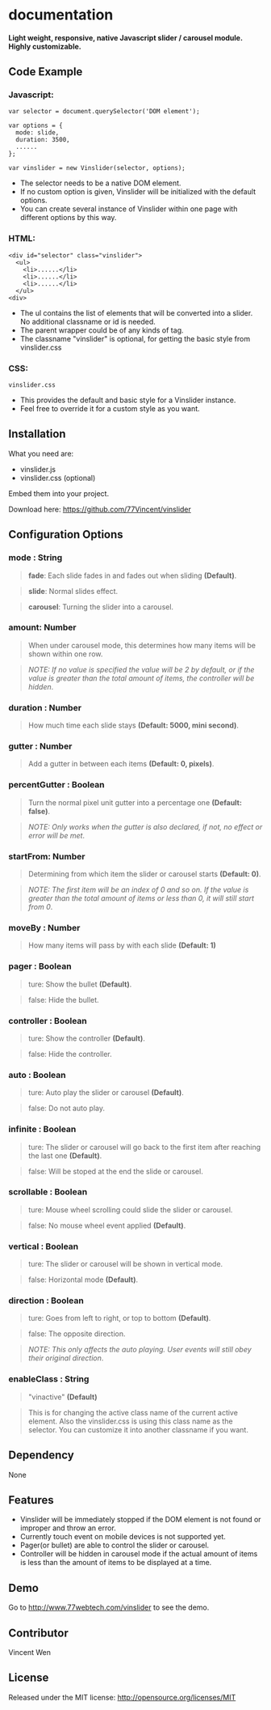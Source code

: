 <h1 id="documentation">documentation</h1>

#### Light weight, responsive, native Javascript slider / carousel module. Highly customizable.

<h2 id="example">Code Example</h2>

### Javascript:

    var selector = document.querySelector('DOM element');
    
    var options = {
      mode: slide,
      duration: 3500,
      ......
    };
    
    var vinslider = new Vinslider(selector, options);

* The selector needs to be a native DOM element.
* If no custom option is given, Vinslider will be initialized with the default options.
* You can create several instance of Vinslider within one page with different options by this way.

### HTML: 

    <div id="selector" class="vinslider">
      <ul>
        <li>......</li>
        <li>......</li>
        <li>......</li>
      </ul>
    <div>

* The ul contains the list of elements that will be converted into a slider. No additional classname or id is needed.
* The parent wrapper could be of any kinds of tag.
* The classname "vinslider" is optional, for getting the basic style from vinslider.css

### CSS:

    vinslider.css

* This provides the default and basic style for a Vinslider instance.
* Feel free to override it for a custom style as you want.

<h2 id="installation">Installation</h2>

What you need are:

* vinslider.js
* vinslider.css (optional)

Embed them into your project.

Download here: https://github.com/77Vincent/vinslider
    
<h2 id="configuration">Configuration Options</h2>

### mode : String
> **fade**: Each slide fades in and fades out when sliding **(Default)**.

> **slide**: Normal slides effect.

> **carousel**: Turning the slider into a carousel. 

### amount: Number

> When under carousel mode, this determines how many items will be shown within one row.

> *NOTE: If no value is specified the value will be 2 by default, or if the value is greater than the total amount of items, the controller will be hidden*.

### duration : Number
> How much time each slide stays **(Default: 5000, mini second)**.

### gutter : Number
> Add a gutter in between each items **(Default: 0, pixels)**.

### percentGutter : Boolean
> Turn the normal pixel unit gutter into a percentage one **(Default: false)**.

> *NOTE: Only works when the gutter is also declared, if not, no effect or error will be met*.

### startFrom: Number
> Determining from which item the slider or carousel starts **(Default: 0)**. 

> *NOTE: The first item will be an index of 0 and so on. If the value is greater than the total amount of items or less than 0, it will still start from 0*.

### moveBy : Number
> How many items will pass by with each slide **(Default: 1)**

### pager : Boolean
> ture: Show the bullet **(Default)**.

> false: Hide the bullet.

### controller : Boolean
> ture: Show the controller **(Default)**.

> false: Hide the controller.

### auto : Boolean
> ture: Auto play the slider or carousel **(Default)**.

> false: Do not auto play.

### infinite : Boolean
> ture: The slider or carousel will go back to the first item after reaching the last one **(Default)**.

> false: Will be stoped at the end the slide or carousel.

### scrollable : Boolean
> ture: Mouse wheel scrolling could slide the slider or carousel.

> false: No mouse wheel event applied **(Default)**.

### vertical : Boolean
> ture: The slider or carousel will be shown in vertical mode. 

> false: Horizontal mode **(Default)**. 

### direction : Boolean
> ture: Goes from left to right, or top to bottom **(Default)**.

> false: The opposite direction.

> *NOTE: This only affects the auto playing. User events will still obey their original direction*.

### enableClass : String

> "vinactive" **(Default)**

> This is for changing the active class name of the current active element. Also the vinslider.css is using this class name as the selector. You can customize it into another classname if you want.

<h2 id="dependency">Dependency</h2>

None

<h2 id="features">Features</h2>

* Vinslider will be immediately stopped if the DOM element is not found or improper and throw an error.
* Currently touch event on mobile devices is not supported yet.
* Pager(or bullet) are able to control the slider or carousel.
* Controller will be hidden in carousel mode if the actual amount of items is less than the amount of items to be displayed at a time.

<h2 id="demo">Demo</h2>

Go to http://www.77webtech.com/vinslider to see the demo.

<h2 id="contributor">Contributor</h2>

Vincent Wen

<h2 id="license">License</h2>

Released under the MIT license: http://opensource.org/licenses/MIT

